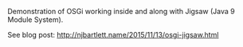 Demonstration of OSGi working inside and along with Jigsaw (Java 9 Module System).

See blog post: http://njbartlett.name/2015/11/13/osgi-jigsaw.html
